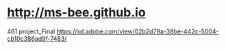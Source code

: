 # http://ms-bee.github.io
461 project_Final
https://xd.adobe.com/view/02b2d79a-38be-442c-5004-cb10c386ad9f-7483/

